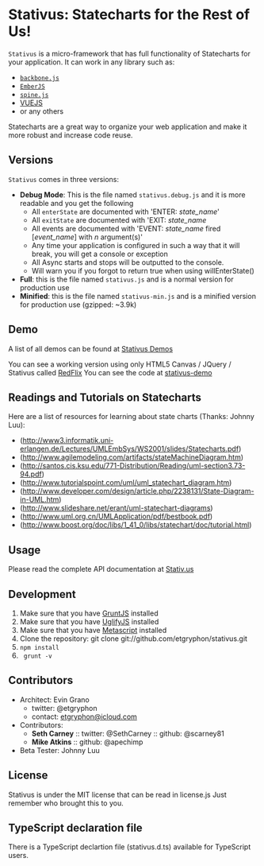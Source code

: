 # Stativus: Statecharts for the Rest of Us!

`Stativus` is a micro-framework that has full functionality of Statecharts for your application.  It can work in any library such as:

  + [`backbone.js`](http://documentcloud.github.com/backbone/)
  + [`EmberJS`](http://emberjs.com/)
  + [`spine.js`](http://maccman.github.com/spine/)
  + [VUEJS](http://www.vuejs.org/)
  + or any others

Statecharts are a great way to organize your web application and make it more robust and increase code reuse.

## Versions

`Stativus` comes in three versions:

  + **Debug Mode**: This is the file named `stativus.debug.js` and it is more readable and you get the following
    + All `enterState` are documented with 'ENTER: *state_name*'
    + All `exitState` are documented with 'EXIT: *state_name*
    + All events are documented with 'EVENT: *state_name* fired [*event_name*] with *n* argument(s)'
    + Any time your application is configured in such a way that it will break, you will get a console or exception
    + All Async starts and stops will be outputted to the console.
    + Will warn you if you forgot to return true when using willEnterState()
  + **Full**: this is the file named `stativus.js` and is a normal version for production use
  + **Minified**: this is the file named `stativus-min.js` and is a minified version for production use (gzipped: ~3.9k)

## Demo
A list of all demos can be found at [Stativus Demos](http://demo.stativ.us)

You can see a working version using only HTML5 Canvas / JQuery / Stativus called [RedFlix](http://demo.stativ.us/html5-canvas/index.html)
You can see the code at [stativus-demo](https://github.com/etgryphon/stativus-demo)

## Readings and Tutorials on Statecharts

Here are a list of resources for learning about state charts (Thanks: Johnny Luu):

  + (http://www3.informatik.uni-erlangen.de/Lectures/UMLEmbSys/WS2001/slides/Statecharts.pdf)
  + (http://www.agilemodeling.com/artifacts/stateMachineDiagram.htm)
  + (http://santos.cis.ksu.edu/771-Distribution/Reading/uml-section3.73-94.pdf)
  + (http://www.tutorialspoint.com/uml/uml_statechart_diagram.htm)
  + (http://www.developer.com/design/article.php/2238131/State-Diagram-in-UML.htm)
  + (http://www.slideshare.net/erant/uml-statechart-diagrams)
  + (http://www.uml.org.cn/UMLApplication/pdf/bestbook.pdf)
  + (http://www.boost.org/doc/libs/1_41_0/libs/statechart/doc/tutorial.html)

## Usage

Please read the complete API documentation at [Stativ.us](http://stativ.us)

## Development

1. Make sure that you have [GruntJS](https://gruntjs.com/) installed
1. Make sure that you have [UglifyJS](https://github.com/mishoo/UglifyJS) installed
2. Make sure that you have [Metascript](https://github.com/dcodeIO/MetaScript) installed
3. Clone the repository: git clone git://github.com/etgryphon/stativus.git
4. ``` npm install ```
5. ``` grunt -v```

## Contributors

+ Architect: Evin Grano
  + twitter: @etgryphon
  + contact: etgryphon@icloud.com
+ Contributors:
  + __Seth Carney__ :: twitter: @SethCarney :: github: @scarney81
  + __Mike Atkins__ :: github: @apechimp
+ Beta Tester: Johnny Luu

## License

Stativus is under the MIT license that can be read in license.js  Just remember who brought this to you.

## TypeScript declaration file

There is a TypeScript declartion file (stativus.d.ts) available for TypeScript users.
